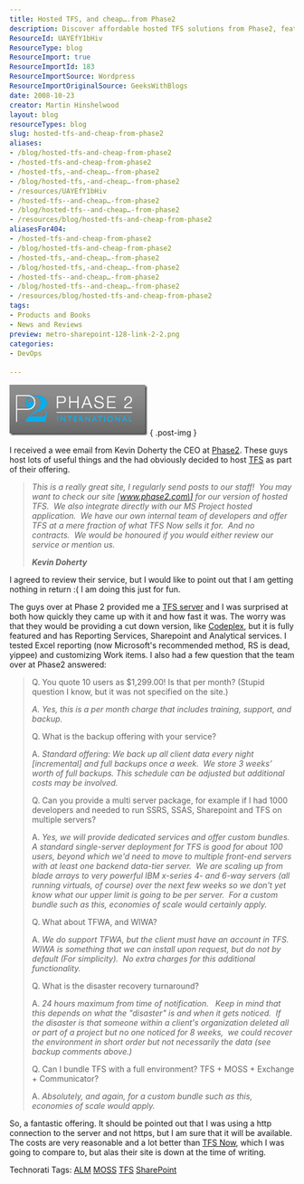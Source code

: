 ```yaml
---
title: Hosted TFS, and cheap….from Phase2
description: Discover affordable hosted TFS solutions from Phase2, featuring full support and custom bundles. Enhance your team's productivity without contracts!
ResourceId: UAYEfY1bHiv
ResourceType: blog
ResourceImport: true
ResourceImportId: 183
ResourceImportSource: Wordpress
ResourceImportOriginalSource: GeeksWithBlogs
date: 2008-10-23
creator: Martin Hinshelwood
layout: blog
resourceTypes: blog
slug: hosted-tfs-and-cheap-from-phase2
aliases:
- /blog/hosted-tfs-and-cheap-from-phase2
- /hosted-tfs-and-cheap-from-phase2
- /hosted-tfs,-and-cheap…-from-phase2
- /blog/hosted-tfs,-and-cheap…-from-phase2
- /resources/UAYEfY1bHiv
- /hosted-tfs--and-cheap…-from-phase2
- /blog/hosted-tfs--and-cheap…-from-phase2
- /resources/blog/hosted-tfs-and-cheap-from-phase2
aliasesFor404:
- /hosted-tfs-and-cheap-from-phase2
- /blog/hosted-tfs-and-cheap-from-phase2
- /hosted-tfs,-and-cheap…-from-phase2
- /blog/hosted-tfs,-and-cheap…-from-phase2
- /hosted-tfs--and-cheap…-from-phase2
- /blog/hosted-tfs--and-cheap…-from-phase2
- /resources/blog/hosted-tfs-and-cheap-from-phase2
tags:
- Products and Books
- News and Reviews
preview: metro-sharepoint-128-link-2-2.png
categories:
- DevOps

---
```

[![image](images/21c33c4198cb_76CA-image_thumb_2-1-1.png)](http://blog.hinshelwood.com/files/2011/05/GWB-WindowsLiveWriter-21c33c4198cb_76CA-image_6.png)
{ .post-img }

I received a wee email from Kevin Doherty the CEO at [Phase2](http://Phase2.com). These guys host lots of useful things and the had obviously decided to host [TFS](http://msdn2.microsoft.com/en-us/teamsystem/aa718934.aspx "Team Foundation Server") as part of their offering.

> _This is a really great site, I regularly send posts to our staff!  You may want to check our site \[www.phase2.com\] for our version of hosted TFS.  We also integrate directly with our MS Project hosted application.  We have our own internal team of developers and offer TFS at a mere fraction of what TFS Now sells it for.  And no contracts.  We would be honoured if you would either review our service or mention us._
>
> _**Kevin Doherty**_

I agreed to review their service, but I would like to point out that I am getting nothing in return :( I am doing this just for fun.

The guys over at Phase 2 provided me a [TFS server](http://www.phase2.com/hosted_team_foundation_server_overview2.aspx) and I was surprised at both how quickly they came up with it and how fast it was. The worry was that they would be providing a cut down version, like [Codeplex](http://codeplex.com), but it is fully featured and has Reporting Services, Sharepoint and Analytical services. I tested Excel reporting (now Microsoft's recommended method, RS is dead, yippee) and customizing Work items. I also had a few question that the team over at Phase2 answered:

> Q. You quote 10 users as $1,299.00! Is that per month? (Stupid question I know, but it was not specified on the site.)
>
> _A. Yes, this is a per month charge that includes training, support, and backup._
>
> Q. What is the backup offering with your service?
>
> A. _Standard offering: We back up all client data every night \[incremental\] and full backups once a week.  We store 3 weeks’ worth of full backups. This schedule can be adjusted but additional costs may be involved._
>
> Q. Can you provide a multi server package, for example if I had 1000 developers and needed to run SSRS, SSAS, Sharepoint and TFS on multiple servers?
>
> A. _Yes, we will provide dedicated services and offer custom bundles.   A standard single-server deployment for TFS is good for about 100 users, beyond which we'd need to move to multiple front-end servers with at least one backend data-tier server.  We are scaling up from blade arrays to very powerful IBM x-series 4- and 6-way servers (all running virtuals, of course) over the next few weeks so we don't yet know what our upper limit is going to be per server.  For a custom bundle such as this, economies of scale would certainly apply._
>
> Q. What about TFWA, and WIWA?
>
> A. _We do support TFWA, but the client must have an account in TFS.  WIWA is something that we can install upon request, but do not by default (For simplicity).  No extra charges for this additional functionality._
>
> Q. What is the disaster recovery turnaround?
>
> A. _24 hours maximum from time of notification.   Keep in mind that this depends on what the "disaster" is and when it gets noticed.  If the disaster is that someone within a client's organization deleted all or part of a project but no one noticed for 8 weeks,  we could recover the environment in short order but not necessarily the data (see backup comments above.)_
>
> Q. Can I bundle TFS with a full environment? TFS + MOSS + Exchange + Communicator?
>
> A. _Absolutely, and again, for a custom bundle such as this, economies of scale would apply._

So, a fantastic offering. It should be pointed out that I was using a http connection to the server and not https, but I am sure that it will be available. The costs are very reasonable and a lot better than [TFS Now](http://www.tfsnow.com/), which I was going to compare to, but alas their site is down at the time of writing.

Technorati Tags: [ALM](http://technorati.com/tags/ALM) [MOSS](http://technorati.com/tags/MOSS) [TFS](http://technorati.com/tags/TFS) [SharePoint](http://technorati.com/tags/SharePoint)
